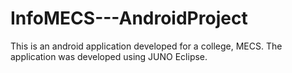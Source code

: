 # InfoMECS---AndroidProject
This is an android application developed for a college, MECS.
The application was developed using JUNO Eclipse.
